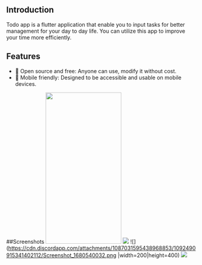 ## Introduction

Todo app is a flutter application that enable you to input tasks for better management for your day to day life.
You can utilize this app to improve your time more efficiently.

## Features
- 📖 Open source and free: Anyone can use, modify it without cost.
- 📱 Mobile friendly: Designed to be accessible and usable on mobile devices.


##Screenshots
<img src="https://cdn.discordapp.com/attachments/1087031595438968853/1092490939987140639/Screenshot_1680540183.png" width="200" height="400">
![](=200x400)
![](https://cdn.discordapp.com/attachments/1087031595438968853/1092490915341402112/Screenshot_1680540032.png |width=200|height=400)
![](https://cdn.discordapp.com/attachments/1087031595438968853/1092491003132387429/Screenshot_1680540191.png|width=200|height=400)





